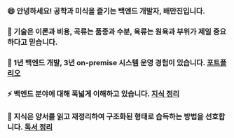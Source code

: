 ### 😄  안녕하세요! 공학과 미식을 즐기는 백엔드 개발자, 배만진입니다.
### 🌱  기술은 이론과 비용, 곡류는 품종과 수분, 육류는 원육과 부위가 제일 중요하다고 믿습니다.
### 👯  1년 백엔드 개발, 3년 on-premise 시스템 운영 경험이 있습니다. [포트폴리오](https://gentlyportfolio.netlify.app/)
### ⚡  백엔드 분야에 대해 폭넓게 이해하고 있습니다. [지식 정리](https://studynote.oopy.io/)
### 🌱  지식은 양서를 읽고 재정리하여 구조화된 형태로 습득하는 방법을 선호합니다. [독서 정리](https://studynote.oopy.io/books/)
